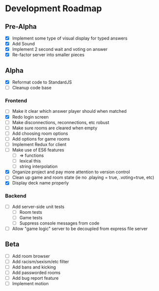 # Development Roadmap

## Pre-Alpha
- [x] Implement some type of visual display for typed answers
- [x] Add Sound
- [x] Implement 2 second wait and voting on answer
- [x] Re-factor server into smaller pieces

## Alpha
- [x] Reformat code to StandardJS
- [ ] Cleanup code base

### Frontend
- [ ] Make it clear which answer player should when matched
- [x] Redo login screen
- [ ] Make disconnections, reconnections, etc robust
- [ ] Make sure rooms are cleared when empty
- [ ] Add choosing room options
- [ ] Add options for game rooms
- [ ] Implement Redux for client
- [ ] Make use of ES6 features
    - [ ] => functions
    - [ ] lexical this
    - [ ] string interpolation
- [x] Organize project and pay more attention to version control
- [ ] Clean up game and room state (ie no .playing = true, .voting=true, etc)
- [x] Display deck name properly

### Backend
- [ ] Add server-side unit tests
    - [ ] Room tests
    - [ ] Game tests
    - [ ] Suppress console messages from code
- [ ] Allow "game logic" server to be decoupled from express file server

## Beta
- [ ] Add room browser
- [ ] Add racism/sexism/etc filter
- [ ] Add bans and kicking
- [ ] Add passworded rooms
- [ ] Add bug report feature
- [ ] Implement motion
